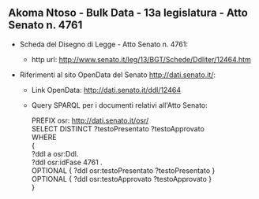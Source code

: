 ## Akoma Ntoso - Bulk Data - 13a legislatura - Atto Senato n. 4761 ##

* Scheda del Disegno di Legge - Atto Senato n. 4761:
	* http url: http://www.senato.it/leg/13/BGT/Schede/Ddliter/12464.htm

* Riferimenti al sito OpenData del Senato http://dati.senato.it/:
	* Link OpenData: http://dati.senato.it/ddl/12464
	* Query SPARQL per i documenti relativi all'Atto Senato:

        PREFIX osr: <http://dati.senato.it/osr/>  
		SELECT DISTINCT ?testoPresentato ?testoApprovato  
		WHERE  
		{  
		    ?ddl a osr:Ddl.  
		    ?ddl osr:idFase 4761 .  
		    OPTIONAL { ?ddl osr:testoPresentato ?testoPresentato }  
		    OPTIONAL { ?ddl osr:testoApprovato ?testoApprovato }  
		}
		